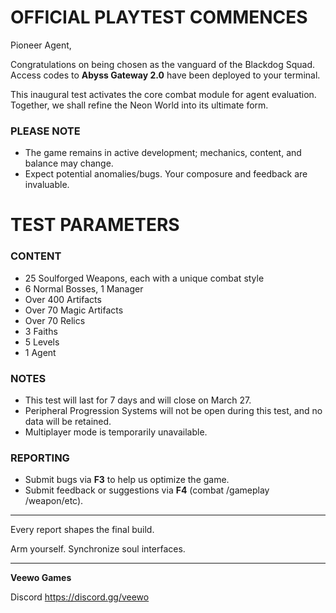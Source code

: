 # **OFFICIAL PLAYTEST COMMENCES**

Pioneer Agent,

Congratulations on being chosen as the vanguard of the Blackdog Squad. Access codes to **Abyss Gateway 2.0** have been deployed to your terminal.

This inaugural test activates the core combat module for agent evaluation. Together, we shall refine the Neon World into its ultimate form. 

### PLEASE NOTE

* The game remains in active development; mechanics, content, and balance may change.
* Expect potential anomalies/bugs. Your composure and feedback are invaluable.
# **TEST PARAMETERS**

### **CONTENT**

* 25 Soulforged Weapons, each with a unique combat style
* 6 Normal Bosses, 1 Manager
* Over 400 Artifacts
* Over 70 Magic Artifacts
* Over 70 Relics
* 3 Faiths
* 5 Levels
* 1 Agent
### NOTES

* This test will last for 7 days and will close on March 27.
* Peripheral Progression Systems will not be open during this test, and no data will be retained.
* Multiplayer mode is temporarily unavailable.
### **REPORTING**

* Submit bugs via **F3** to help us optimize the game.
* Submit feedback or suggestions via **F4**  (combat /gameplay /weapon/etc).
- - - - - - - - - - - - - - - - - - - - - - - - - - - - - - - - - - - - - - - - - - - - - - - - - - - - - - 

Every report shapes the final build.

Arm yourself. Synchronize soul interfaces.

- - - - - - - - - - - - - - - - - - - - - - - - - - - - - - - - - - - - - - - - - - - - - - - - - - - - - - 

**Veewo Games**

Discord https://discord.gg/veewo

